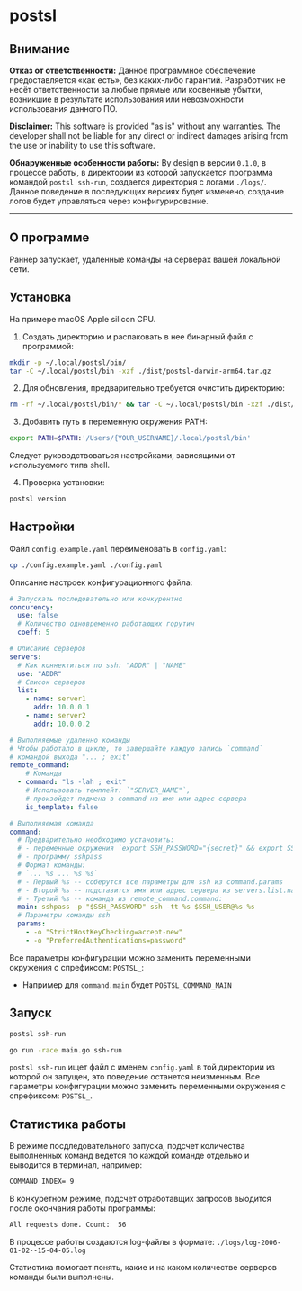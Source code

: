 # postsl

## Внимание

**Отказ от ответственности:** Данное программное обеспечение предоставляется «как есть», без каких-либо гарантий. Разработчик не несёт ответственности за любые прямые или косвенные убытки, возникшие в результате использования или невозможности использования данного ПО.

**Disclaimer:** This software is provided "as is" without any warranties. The developer shall not be liable for any direct or indirect damages arising from the use or inability to use this software.

**Обнаруженные особенности работы:** By design в версии `0.1.0`, в процессе работы, в директории из которой запускается программа командой `postsl ssh-run`, создается директория с логами `./logs/`. Данное поведение в последующих версиях будет изменено, создание логов будет управляться через конфигурирование.

---

## О программе

Раннер запускает, удаленные команды на серверах вашей локальной сети.

## Установка

На примере macOS Apple silicon CPU.

1) Создать директорию и распаковать в нее бинарный файл с программой:

  ```sh
  mkdir -p ~/.local/postsl/bin/
  tar -C ~/.local/postsl/bin -xzf ./dist/postsl-darwin-arm64.tar.gz
  ```

2) Для обновления, предварительно требуется очистить директорию:

  ```sh
  rm -rf ~/.local/postsl/bin/* && tar -C ~/.local/postsl/bin -xzf ./dist/postsl-darwin-arm64.tar.gz
  ```

3) Добавить путь в переменную окружения PATH:

  ```sh
  export PATH=$PATH:'/Users/{YOUR_USERNAME}/.local/postsl/bin'
  ```

  Следует руководствоваться настройками, зависящими от используемого типа shell.

4) Проверка установки:

  ```sh
  postsl version
  ```

## Настройки

Файл `config.example.yaml` переименовать в `config.yaml`:

```sh
cp ./config.example.yaml ./config.yaml
```

Описание настроек конфигурационного файла:

```yaml
# Запускать последовательно или конкурентно
concurency:
  use: false
  # Количество одновременно работающих горутин
  coeff: 5

# Описание серверов
servers:
  # Как коннектиться по ssh: "ADDR" | "NAME"
  use: "ADDR"
  # Список серверов
  list:
    - name: server1
      addr: 10.0.0.1
    - name: server2
      addr: 10.0.0.2

# Выполняемые удаленно команды
# Чтобы работало в цикле, то завершайте каждую запись `command` 
# командой выхода "... ; exit"
remote_command:
    # Команда
  - command: "ls -lah ; exit"
    # Использовать темплейт: `"SERVER_NAME"`, 
    # произойдет подмена в command на имя или адрес сервера
    is_template: false

# Выполняемая команда
command:
  # Предварительно необходимо установить:
  # - переменные окружения `export SSH_PASSWORD="{secret}" && export SSH_USER="{username}"`
  # - программу sshpass
  # Формат команды:
  # `... %s ... %s %s`
  # - Первый %s -- соберутся все параметры для ssh из command.params
  # - Второй %s -- подставится имя или адрес сервера из servers.list.name|addr:
  # - Третий %s -- команда из remote_command.command:
  main: sshpass -p "$SSH_PASSWORD" ssh -tt %s $SSH_USER@%s %s
  # Параметры команды ssh
  params:
    - -o "StrictHostKeyChecking=accept-new"
    - -o "PreferredAuthentications=password"
```

Все параметры конфигурации можно заменить переменными окружения с спрефиксом: `POSTSL_`:
- Например для `command.main` будет `POSTSL_COMMAND_MAIN`

## Запуск

```sh
postsl ssh-run
```

```sh
go run -race main.go ssh-run
```

`postsl ssh-run` ищет файл с именем `config.yaml` в той директории из которой он запущен, это поведение останется неизменным. Все параметры конфигурации можно заменить переменными окружения с спрефиксом: `POSTSL_`.

## Статистика работы

В режиме посдледовательного запуска, подсчет количества выполненных команд ведется по каждой команде отдельно и выводится в терминал, например:

```sh
COMMAND INDEX= 9
```

В конкуретном режиме, подсчет отработавщих запросов выодится после окончания работы программы:

```sh
All requests done. Count:  56
```

В процессе работы создаются log-файлы в формате: `./logs/log-2006-01-02--15-04-05.log`

Статистика помогает понять, какие и на каком количестве серверов команды были выполнены.
